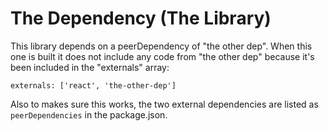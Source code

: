# The Dependency (The Library)

This library depends on a peerDependency of "the other dep".  When this one is built it does not include any code from "the other dep" because it's been included in the "externals" array:

```
externals: ['react', 'the-other-dep']
```

Also to makes sure this works, the two external dependencies are listed as `peerDependencies` in the package.json.